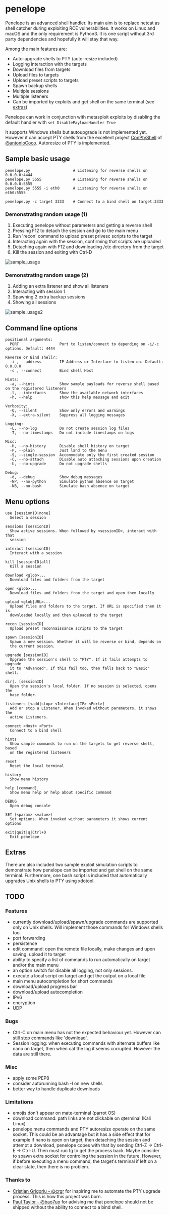 # penelope

Penelope is an advanced shell handler. Its main aim is to replace netcat as shell catcher during exploiting RCE vulnerabilities.
It works on Linux and macOS and the only requirement is Python3. It is one script without 3rd party dependencies and hopefully it will stay that way.

Among the main features are:
- Auto-upgrade shells to PTY (auto-resize included)
- Logging interaction with the targets
- Download files from targets
- Upload files to targets
- Upload preset scripts to targets
- Spawn backup shells
- Multiple sessions
- Multiple listeners
- Can be imported by exploits and get shell on the same terminal (see [extras](#extras))

Penelope can work in conjunction with metasploit exploits by disabling the default handler with `set DisablePayloadHandler True`  
  
It supports Windows shells but autoupgrade is not implemented yet. However it can accept PTY shells from the excellent project [ConPtyShell](https://github.com/antonioCoco/ConPtyShell) of [@antonioCoco](https://github.com/antonioCoco). Autoresize of PTY is implemented.
## Sample basic usage
```
penelope.py                   # Listening for reverse shells on 0.0.0.0:4444
penelope.py 5555              # Listening for reverse shells on 0.0.0.0:5555
penelope.py 5555 -i eth0      # Listening for reverse shells on eth0:5555

penelope.py -c target 3333    # Connect to a bind shell on target:3333
```
### Demonstrating random usage (1)

1. Executing penelope without parameters and getting a reverse shell
2. Pressing F12 to detach the session and go to the main menu
3. Run 'recon' command to upload preset privesc scripts to the target
4. Interacting again with the session, confirming that scripts are uploaded
5. Detaching again with F12 and downloading /etc directory from the target
6. Kill the session and exiting with Ctrl-D

![sample_usage](https://user-images.githubusercontent.com/65655412/120901583-35ed1780-c63c-11eb-845d-690bb3bbf112.png)

### Demonstrating random usage (2)

1. Adding an extra listener and show all listeners
2. Interacting with session 1
3. Spawning 2 extra backup sessions
4. Showing all sessions

![sample_usage2](https://user-images.githubusercontent.com/65655412/120902895-2d4c0f80-c643-11eb-9d3a-ebcce5814566.png)


## Command line options
```
positional arguments:
  PORT                  Port to listen/connect to depending on -i/-c options. Default: 4444

Reverse or Bind shell?:
  -i , --address        IP Address or Interface to listen on. Default: 0.0.0.0
  -c , --connect        Bind shell Host

Hints:
  -a, --hints           Show sample payloads for reverse shell based on the registered listeners
  -l, --interfaces      Show the available network interfaces
  -h, --help            show this help message and exit

Verbosity:
  -Q, --silent          Show only errors and warnings
  -X, --extra-silent    Suppress all logging messages

Logging:
  -L, --no-log          Do not create session log files
  -T, --no-timestamps   Do not include timestamps on logs

Misc:
  -H, --no-history      Disable shell history on target
  -P, --plain           Just land to the menu
  -S, --single-session  Accommodate only the first created session
  -C, --no-attach       Disable auto attaching sessions upon creation
  -U, --no-upgrade      Do not upgrade shells

Debug:
  -d, --debug           Show debug messages
  -NP, --no-python      Simulate python absence on target
  -NB, --no-bash        Simulate bash absence on target
```

## Menu options
```
use [sessionID|none]
  Select a session

sessions [sessionID]
  Show active sessions. When followed by <sessionID>, interact with that
  session

interact [sessionID]
  Interact with a session

kill [sessionID|all]
  Kill a session

download <glob>...
  Download files and folders from the target

open <glob>...
  Download files and folders from the target and open them locally

upload <glob|URL>...
  Upload files and folders to the target. If URL is specified then it is
  downloaded locally and then uploaded to the target

recon [sessionID]
  Upload preset reconnaissance scripts to the target

spawn [sessionID]
  Spawn a new session. Whether it will be reverse or bind, depends on
  the current session.

upgrade [sessionID]
  Upgrade the session's shell to "PTY". If it fails attempts to upgrade
  it to "Advanced". If this fail too, then falls back to "Basic" shell.

dir|. [sessionID]
  Open the session's local folder. If no session is selected, opens the
  base folder.

listeners [<add|stop> <Interface|IP> <Port>]
  Add or stop a Listener. When invoked without parameters, it shows the
  active Listeners.

connect <Host> <Port>
  Connect to a bind shell

hints
  Show sample commands to run on the targets to get reverse shell, based
  on the registered listeners

reset
  Reset the local terminal

history
  Show menu history

help [command]
  Show menu help or help about specific command

DEBUG
  Open debug console

SET [<param> <value>]
  Set options. When invoked without parameters it shows current options

exit|quit|q|Ctrl+D
  Exit penelope
```

## Extras

There are also included two sample exploit simulation scripts to demonstrate how penelope can be imported and get shell on the same terminal. Furthermore, one bash script is included that automatically upgrades Unix shells to PTY using xdotool.

## TODO

### Features
* currently download/upload/spawn/upgrade commands are supported only on Unix shells. Will implement those commands for Windows shells too.
* port forwarding
* persistence
* edit command: open the remote file locally, make changes and upon saving, upload it to target
* ability to specify a list of commands to run automatically on target and/or the main menu
* an option switch for disable all logging, not only sessions.
* execute a local script on target and get the output on a local file
* main menu autocompletion for short commands
* download/upload progress bar
* download/upload autocompletion
* IPv6
* encryption
* UDP
### Bugs
* Ctrl-C on main menu has not the expected behaviour yet. However can still stop commands like 'download'.
* Session logging: when executing commands with alternate buffers like nano on target, then when cat the log it seems corrupted. However the data are still there.
### Misc
* apply some PEP8
* consider autorunning bash -l on new shells
* better way to handle duplicate downloads
### Limitations
* emojis don't appear on mate-terminal (parrot OS)
* download command: path links are not clickable on qterminal (Kali Linux)
* penelope menu commands and PTY autoresize operate on the same socket. This could be an advantage but it has a side effect that for example if nano is open on target, then detaching the session and attempt a download, penelope copes with that by sending Ctrl-Z -> Ctrl-E -> Ctrl-U. Then must run fg to get the process back. Maybe consider to spawn extra socket for controling the session in the future. However, if before executing a menu command, the target's terminal if left on a clear state, then there is no problem.
### Thanks to
* [Cristian Grigoriu - @crgr](https://github.com/crgr) for inspiring me to automate the PTY upgrade process. This is how this project was born.
* [Paul Taylor - @bao7uo](https://github.com/bao7uo) for advising me that penelope should not be shipped without the ability to connect to a bind shell.
